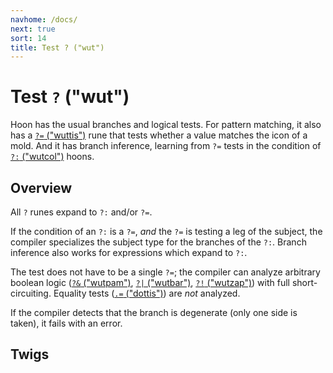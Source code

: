 ```yaml
---
navhome: /docs/
next: true
sort: 14
title: Test ? ("wut")
---
```


# Test `?` ("wut")
 
Hoon has the usual branches and logical tests.  For pattern
matching, it also has a [`?=` ("wuttis")](./tis/) rune that tests whether a value
matches the icon of a mold.  And it has branch inference,
learning from `?=` tests in the condition of [`?:` ("wutcol")](./col/) hoons.

## Overview

All `?` runes expand to `?:` and/or `?=`.

If the condition of an `?:` is a `?=`, *and* the `?=` is
testing a leg of the subject, the compiler specializes the subject
type for the branches of the `?:`.  Branch inference also works
for expressions which expand to `?:`.

The test does not have to be a single `?=`; the compiler can
analyze arbitrary boolean logic ([`?&` ("wutpam")](./pam/), 
[`?|` ("wutbar")](./bar/), [`?!` ("wutzap")](./zap/)) with full 
short-circuiting.  Equality tests ([`.=` ("dottis")](../dot/tis/)) are *not* 
analyzed.

If the compiler detects that the branch is degenerate (only one
side is taken), it fails with an error.

## Twigs

<list dataPreview="true" className="runes"></list>
